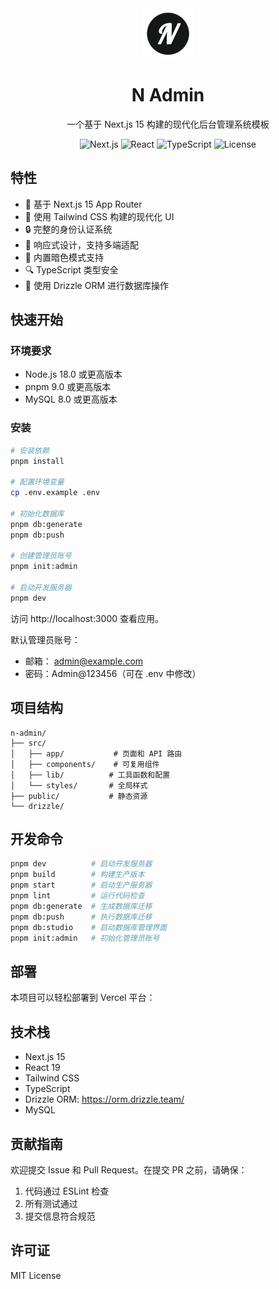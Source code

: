<div align="center">
  <img src="public/logo.png" alt="NAdmin Logo" width="80" height="80">
  <h1>N Admin</h1>
  <p>一个基于 Next.js 15 构建的现代化后台管理系统模板</p>
  <p>
    <img src="https://img.shields.io/badge/Next.js-15-black" alt="Next.js">
    <img src="https://img.shields.io/badge/React-19-blue" alt="React">
    <img src="https://img.shields.io/badge/TypeScript-5-blue" alt="TypeScript">
    <img src="https://img.shields.io/badge/License-MIT-yellow.svg" alt="License">
  </p>
</div>

## 特性

- 🚀 基于 Next.js 15 App Router
- 💅 使用 Tailwind CSS 构建的现代化 UI
- 🔒 完整的身份认证系统
- 📱 响应式设计，支持多端适配
- 🌙 内置暗色模式支持
- 🔍 TypeScript 类型安全
- 🎯 使用 Drizzle ORM 进行数据库操作

## 快速开始

### 环境要求

- Node.js 18.0 或更高版本
- pnpm 9.0 或更高版本
- MySQL 8.0 或更高版本

### 安装

```bash
# 安装依赖
pnpm install

# 配置环境变量
cp .env.example .env

# 初始化数据库
pnpm db:generate
pnpm db:push

# 创建管理员账号
pnpm init:admin

# 启动开发服务器
pnpm dev
```
访问 http://localhost:3000 查看应用。

默认管理员账号：

- 邮箱： admin@example.com
- 密码：Admin@123456（可在 .env 中修改）

## 项目结构
```plaintext
n-admin/
├── src/
│   ├── app/           # 页面和 API 路由
│   ├── components/    # 可复用组件
│   ├── lib/          # 工具函数和配置
│   └── styles/       # 全局样式
├── public/           # 静态资源
└── drizzle/ 
```

## 开发命令

```bash
pnpm dev          # 启动开发服务器
pnpm build        # 构建生产版本
pnpm start        # 启动生产服务器
pnpm lint         # 运行代码检查
pnpm db:generate  # 生成数据库迁移
pnpm db:push      # 执行数据库迁移
pnpm db:studio    # 启动数据库管理界面
pnpm init:admin   # 初始化管理员账号
```

## 部署
本项目可以轻松部署到 Vercel 平台：

## 技术栈
- Next.js 15
- React 19
- Tailwind CSS
- TypeScript
- Drizzle ORM: https://orm.drizzle.team/
- MySQL
## 贡献指南
欢迎提交 Issue 和 Pull Request。在提交 PR 之前，请确保：

1. 代码通过 ESLint 检查
2. 所有测试通过
3. 提交信息符合规范
## 许可证
MIT License
